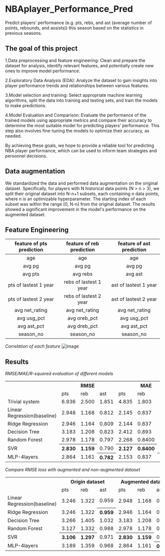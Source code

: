 # NBAplayer_Performance_Pred
Predict players’ performance (e.g. pts, rebs, and ast (average number of points,  rebounds, and assists)) this season based on the statistics in previous seasons.

## The goal of this project
1.Data preprocessing and feature engineering: Clean and prepare the dataset for analysis, identify 
relevant features, and potentially create new ones to improve model performance.

2.Exploratory Data Analysis (EDA): Analyze the dataset to gain insights into player performance 
trends and relationships between various features.

3.Model selection and training: Select appropriate machine learning algorithms, split the data into 
training and testing sets, and train the models to make predictions.

4.Model Evaluation and Comparison: Evaluate the performance of the trained models using 
appropriate metrics and compare their accuracy to determine the most suitable model for predicting 
players’ performance. This step also involves fine-tuning the models to optimize their accuracy, 
as needed.

By achieving these goals, we hope to provide a reliable tool for predicting NBA player 
performance, which can be used to inform team strategies and personnel decisions.

## Data augmentation
We standardized the data and performed data augmentation on the original dataset. 
Specifically, for players with N historical data points (N > n > 3), we split their original dataset 
into N-n+1 subsets, each containing n data points, where n is an optimizable hyperparameter. The 
starting index of each subset was within the range [0, N-n] from the original dataset. The results 
showed a significant improvement in the model's performance on the augmented dataset.

## Feature Engineering
| feature of pts prediction  | feature of reb prediction  | feature of ast prediction |
|:----:|:----:|:----:|
|  age  |   age   |   age   |
| avg pg | avg pg  | avg pg  |
| avg pts | avg rebs  | avg ast  |
| pts of lastest 1 year | rebs of lastest 1 year  | ast of lastest 1 year  |
| pts of lastest 2 year | rebs of lastest 2 year  | ast of lastest 2 year  |
| avg net_rating | avg net_rating  | avg net_rating  |
| avg usg_pct | avg oreb_pct | avg usg_pct |
| avg ast_pct | avg dreb_pct | avg ast_pct |
| season_no | season_no | season_no |

*Correlation of each feature*
![image](https://github.com/RayJiazy/NBAplayer_Performance_Pred/blob/main/images/1685768354627.jpg)

## Results
*RMSE/MAE/R-squared evaluation of different models*
<table>
    <tr>
        <th></th><th colspan="3">RMSE</th><th colspan="3">MAE</th><th colspan="3">R-squared</th>
    </tr>
    <tr>
        <td></td><td>pts</td><td>reb</td><td>ast</td><td>pts</td><td>reb</td><td>ast</td><td>pts</td><td>reb</td><td>ast</td>
    </tr>
    <tr>
        <td>Trivial system</td><td>6.936</td><td>2.500</td><td>1.851</td><td>4.835</td><td>1.803</td><td>1.503</td><td>\</td><td>\</td><td>\</td>
    </tr>
    <tr>
        <td>Linear Regression(baseline)</td><td>2.948</td><td>1.168</td><td>0.812</td><td>2.145</td><td>0.837</td><td>0.549</td><td>0.540</td><td>0.532</td><td>0.556</td>
    </tr>
    <tr>
        <td>Ridge Regression</td><td>2.946</td><td>1.164</td><td>0.809</td><td>2.144</td><td>0.837</td><td>0.549</td><td>0.538</td><td>0.534</td><td>0.563</td>
    </tr>
    <tr>
        <td>Decision Tree</td><td>3.183</td><td>1.208</td><td>0.823</td><td>2.412</td><td>0.893</td><td>0.590</td><td>0.502</td><td>0.517</td><td>0.555</td>
    </tr>
    <tr>
        <td>Random Forest</td><td>2.978</td><td>1.178</td><td>0.797</td><td>2.268</td><td>0.8400</td><td>0.568</td><td>0.534</td><td>0.529</td><td>0.570</td>
    </tr>
    <tr>
        <td>SVR</td><th>2.830</th><th>1.159</th><td>0.790</td><th>2.127</th><th>0.8400</th><td>0.541</td><th>0.558</th><th>0.537</th><td>0.573</td>
    </tr>
    <tr>
        <td>MLP-4layers</td><td>2.864</td><td>1.161</td><th>0.782</th><td>2.153</td><td>0.837</td><th>0.538</th><td>0.552</td><td>0.536</td><th>0.578</th>
    </tr>
</table>

*Compare RMSE loss with augmented and non-augmented dataset*

<table>
    <tr>
        <th></th><th colspan="3">Origin dataset</th><th colspan="3">Augmented dataset</th>
    </tr>
    <tr>
        <td></td><td>pts</td><td>reb</td><td>ast</td><td>pts</td><td>reb</td><td>ast</td>
    </tr>
    <tr>
        <td>Linear Regression(baseline)</td><td>3.246</td><td>1.322</td><td>0.959</td><td>2.948</td><td>1.168</td><td>0.812</td>
    </tr>
    <tr>
        <td>Ridge Regression</td><td>3.246</td><td>1.322</td><th>0.959</th><td>2.946</td><td>1.164</td><td>0.809</td>
    </tr>
    <tr>
        <td>Decision Tree</td><td>3.266</td><td>1.405</td><td>1.032</td><td>3.183</td><td>1.208</td><td>0.823</td>
    </tr>
    <tr>
        <td>Random Forest</td><td>3.127</td><td>1.332</td><td>0.988</td><td>2.978</td><td>1.178</td><td>0.797</td>
    </tr>
    <tr>
        <td>SVR</td><th>3.106</th><th>1.297</th><td>0.971</td><th>2.830</th><th>1.159</th><td>0.791</td>
    </tr>
    <tr>
        <td>MLP-4layers</td><td>3.189</td><td>1.359</td><td>0.968</td><td>2.864</td><td>1.161</td><th>0.782</th>
    </tr>
</table>


